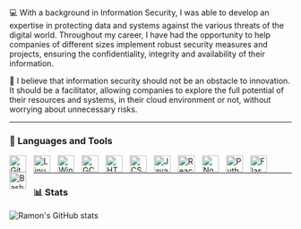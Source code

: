 💻 With a background in Information Security, I was able to develop an expertise in protecting data and systems against the various threats of the digital world. Throughout my career, I have had the opportunity to help companies of different sizes implement robust security measures and projects, ensuring the confidentiality, integrity and availability of their information.

🔐 I believe that information security should not be an obstacle to innovation. It should be a facilitator, allowing companies to explore the full potential of their resources and systems, in their cloud environment or not, without worrying about unnecessary risks.

---

### 🧰 Languages and Tools

<img align="left" alt="Git" width="30px" style="padding-right:10px;" src="https://cdn.jsdelivr.net/gh/devicons/devicon/icons/git/git-original.svg" />
<img align="left" alt="Linux" width="30px" style="padding-right:10px;" src="https://cdn.jsdelivr.net/gh/devicons/devicon/icons/linux/linux-original.svg" />
<img align="left" alt="Windows" width="30px" style="padding-right:10px;" src="https://cdn.jsdelivr.net/gh/devicons/devicon@latest/icons/windows11/windows11-original.svg" />
<img align="left" alt="GCP" width="30px" style="padding-right:10px;" src="https://cdn.jsdelivr.net/gh/devicons/devicon@latest/icons/googlecloud/googlecloud-original.svg" />
<img align="left" alt="HTML" width="30px" style="padding-right:10px;" src="https://cdn.jsdelivr.net/gh/devicons/devicon/icons/html5/html5-plain.svg" />
<img align="left" alt="CSS" width="30px" style="padding-right:10px;" src="https://cdn.jsdelivr.net/gh/devicons/devicon/icons/css3/css3-plain.svg" />
<img align="left" alt="JavaScript" width="30px" style="padding-right:10px;" src="https://cdn.jsdelivr.net/gh/devicons/devicon/icons/javascript/javascript-plain.svg" />
<img align="left" alt="React" width="30px" style="padding-right:10px;" src="https://cdn.jsdelivr.net/gh/devicons/devicon/icons/react/react-original.svg" />
<img align="left" alt="NodeJS" width="30px" style="padding-right:10px;" src="https://cdn.jsdelivr.net/gh/devicons/devicon/icons/nodejs/nodejs-original.svg" />
<img align="left" alt="Python" width="30px" style="padding-right:10px;" src="https://cdn.jsdelivr.net/gh/devicons/devicon/icons/python/python-plain.svg" />
<img align="left" alt="Flask" width="30px" style="padding-right:10px;" src="https://cdn.jsdelivr.net/gh/devicons/devicon@latest/icons/flask/flask-original-wordmark.svg" />
<img align="left" alt="Bash" width="30px" style="padding-right:10px;" src="https://cdn.jsdelivr.net/gh/devicons/devicon/icons/bash/bash-original.svg" />

<br />


---
### 📊 Stats

![Ramon's GitHub stats](https://github-readme-stats.vercel.app/api?username=ramonrisuenho&show_icons=true&theme=gruvbox)

<!-- ![GitHub Streak](https://streak-stats.demolab.com?user=ramonrisuenho&theme=gruvbox&border_radius=4.5) -->
#
[website]: https://risuenho.tech/
[youtube]: [https://youtube.com/ramonrisuenho](https://youtube.com/@ramonrisuenho?si=sW2IMKU0HAls5Imx)
<!---
ramonrisuenho/ramonrisuenho is a ✨ special ✨ repository because its `README.md` (this file) appears on your GitHub profile.
You can click the Preview link to take a look at your changes.
--->
